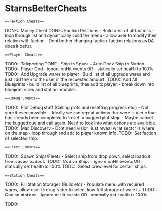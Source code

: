 # StarnsBetterCheats
    ==Faction Cheats==
DONE:: Money Cheat
DONE:: Faction Relations
		- Build a list of all factions
		- loop through list and dynamically build the menu
		- allow user to modify their relation with faction
		- Dont bother changing faction-faction relations as DA does it better.

	==Player Cheats==
TODO:: Teleporting
		DONE - Ship to Space
		- Auto Dock Ship to Station
TODO:: Player God
		- ignore onHit events
		OR
		- statically set health to 100%
TODO:: Add Upgrade wares to player
		-Build list of all upgrade wares and just add them to the user in the requested amount.
TODO:: Add All Blueprints
		- build list of all blueprints, then add to player.
		- break down into blueprint sizes and station modules.
		
	==Debug Cheats==
TODO:: Plot Debug stuff (Calling plots and resetting progress etc.)
		- Not sure if even possible.
		- Ideally we can repeat actions that were in a cue that has already been completed to 'reset' a bugged plot step.
		- Maybe cancel the bugged cue and call again. Need to look into what options are available.
TODO:: Map Discovery
		- Dont need vision, just reveal what sector is where on the map
		- loop through and add to player known info.
TODO:: Set faction of selected ship.

	==Fleet Cheats==
TODO:: Spawn Ships/Fleets
		- Select ship from drop down, select loadout from saved loadouts
TODO:: God on Ships
		- ignore onHit events
		OR
		- statically set health to 100%
TODO:: Select crew level for certain ships.

	==Station Cheats==
TODO:: Fill Station Storages (Build etc)
		- Populate menu with required wares, allow user to drag slider to select how full storage of ware is.
TODO:: God on stations
		- ignore onHit events
		OR
		- statically set health to 100%

TODO:: 